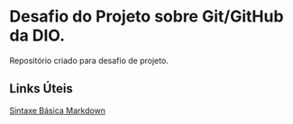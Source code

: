 #  Desafio do Projeto sobre Git/GitHub da DIO.
Repositório criado para desafio de projeto.

## Links Úteis
[Sintaxe Básica Markdown](https://www.markdownguide.org/basic-syntax/)
